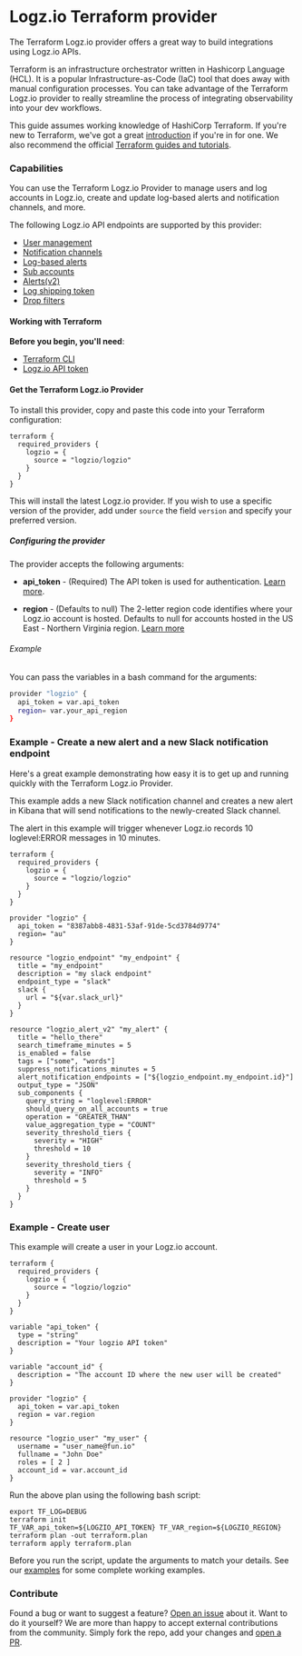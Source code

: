 # Logz.io Terraform provider

The Terraform Logz.io provider offers a great way to build integrations using Logz.io APIs.

Terraform is an infrastructure orchestrator written in Hashicorp Language (HCL). It is a popular Infrastructure-as-Code (IaC) tool that does away with manual configuration processes. You can take advantage of the Terraform Logz.io provider to really streamline the process of integrating observability into your dev workflows.

This guide assumes working knowledge of HashiCorp Terraform. If you're new to Terraform, we've got a great [introduction](https://logz.io/blog/terraform-vs-ansible-vs-puppet/) if you're in for one. We also recommend the official [Terraform guides and tutorials](https://www.terraform.io/guides/index.html).

### Capabilities

You can use the Terraform Logz.io Provider to manage users and log accounts in Logz.io, create and update log-based alerts and notification channels, and more.

The following Logz.io API endpoints are supported by this provider:

* [User management](https://docs.logz.io/api/#tag/Manage-users)
* [Notification channels](https://docs.logz.io/api/#tag/Manage-notification-endpoints)
* [Log-based alerts](https://github.com/logzio/public-api/tree/master/alerts)
* [Sub accounts](https://docs.logz.io/api/#tag/Manage-sub-accounts)
* [Alerts(v2)](https://docs.logz.io/api/#tag/Alerts)
* [Log shipping token](https://docs.logz.io/api/#tag/Manage-log-shipping-tokens)
* [Drop filters](https://docs.logz.io/api/#tag/Drop-filters)

#### Working with Terraform

<div class="tasklist">

**Before you begin, you'll need**:

* [Terraform CLI](https://learn.hashicorp.com/tutorials/terraform/install-cli)
* [Logz.io API token](/)

#### Get the Terraform Logz.io Provider

To install this provider, copy and paste this code into your Terraform configuration:

```hcl
terraform {
  required_providers {
    logzio = {
      source = "logzio/logzio"
    }
  }
}
```

This will install the latest Logz.io provider.
If you wish to use a specific version of the provider, add under `source` the field `version` and specify your preferred version.


##### Configuring the provider

The provider accepts the following arguments:

* **api_token** - (Required) The API token is used for authentication. [Learn more](/user-guide/tokens/api-tokens.html).

* **region** - (Defaults to null) The 2-letter region code identifies where your Logz.io account is hosted.
Defaults to null for accounts hosted in the US East - Northern Virginia region. [Learn more](https://docs.logz.io/user-guide/accounts/account-region.html)

###### Example

You can pass the variables in a bash command for the arguments:

```bash
provider "logzio" {
  api_token = var.api_token
  region= var.your_api_region
}
```
</div>


### Example - Create a new alert and a new Slack notification endpoint

Here's a great example demonstrating how easy it is to get up and running quickly with the Terraform Logz.io Provider.

This example adds a new Slack notification channel and creates a new alert in Kibana that will send notifications to the newly-created Slack channel.

The alert in this example will trigger whenever Logz.io records 10 loglevel:ERROR messages in 10 minutes.

```
terraform {
  required_providers {
    logzio = {
      source = "logzio/logzio"
    }
  }
}

provider "logzio" {
  api_token = "8387abb8-4831-53af-91de-5cd3784d9774"
  region= "au"
}

resource "logzio_endpoint" "my_endpoint" {
  title = "my_endpoint"
  description = "my slack endpoint"
  endpoint_type = "slack"
  slack {
    url = "${var.slack_url}"
  }
}

resource "logzio_alert_v2" "my_alert" {
  title = "hello_there"
  search_timeframe_minutes = 5
  is_enabled = false
  tags = ["some", "words"]
  suppress_notifications_minutes = 5
  alert_notification_endpoints = ["${logzio_endpoint.my_endpoint.id}"]
  output_type = "JSON"
  sub_components {
    query_string = "loglevel:ERROR"
    should_query_on_all_accounts = true
    operation = "GREATER_THAN"
    value_aggregation_type = "COUNT"
    severity_threshold_tiers {
      severity = "HIGH"
      threshold = 10
    }
    severity_threshold_tiers {
      severity = "INFO"
      threshold = 5
    }
  }
}
```

### Example - Create user

This example will create a user in your Logz.io account.

```
terraform {
  required_providers {
    logzio = {
      source = "logzio/logzio"
    }
  }
}

variable "api_token" {
  type = "string"
  description = "Your logzio API token"
}

variable "account_id" {
  description = "The account ID where the new user will be created"
}

provider "logzio" {
  api_token = var.api_token
  region = var.region
}

resource "logzio_user" "my_user" {
  username = "user_name@fun.io"
  fullname = "John Doe"
  roles = [ 2 ]
  account_id = var.account_id
}
```

Run the above plan using the following bash script:

```
export TF_LOG=DEBUG
terraform init
TF_VAR_api_token=${LOGZIO_API_TOKEN} TF_VAR_region=${LOGZIO_REGION} terraform plan -out terraform.plan
terraform apply terraform.plan
```

Before you run the script, update the arguments to match your details.
See our [examples](https://github.com/logzio/logzio_terraform_provider/tree/master/examples) for some complete working examples. 

### Contribute
Found a bug or want to suggest a feature? [Open an issue](https://github.com/logzio/logzio_terraform_provider/issues/new) about it.
Want to do it yourself? We are more than happy to accept external contributions from the community.
Simply fork the repo, add your changes and [open a PR](https://github.com/logzio/logzio_terraform_provider/pulls).

<script>
  
function populatePre(url) {
    var xhr = new XMLHttpRequest();
    xhr.onload = function () {
        document.getElementById('contents').textContent = this.responseText;
    };
    xhr.open('GET', url);
    xhr.send();
}
populatePre('https://github.com/logzio/terraform-provider-logzio/blob/changelog/changelog.md');
 
</script>
 
<pre id="contents"></pre>
    
